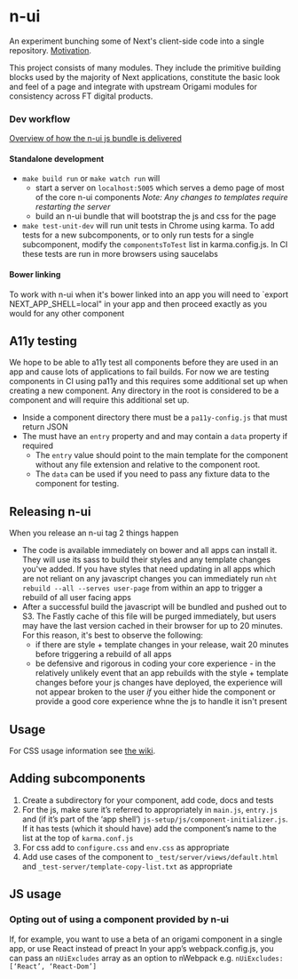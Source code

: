 # n-ui

An experiment bunching some of Next's client-side code into a single repository. [Motivation](Explainer.md).

This project consists of many modules. They include the primitive building blocks used by the majority of Next applications, constitute the basic look and feel of a page and integrate with upstream Origami modules for consistency across FT digital products.

### Dev workflow

[Overview of how the n-ui js bundle is delivered](https://docs.google.com/presentation/d/1UyeVsxE8GqGe-jVZDB5ppMLeRk2Ad49OuBBO8xDvyxs/edit#slide=id.p)

#### Standalone development

* `make build run` or `make watch run` will
	- start a server on `localhost:5005` which serves a demo page of most of the core n-ui components *Note: Any changes to templates require restarting the server*
	- build an n-ui bundle that will bootstrap the js and css for the page
* `make test-unit-dev` will run unit tests in Chrome using karma. To add tests for a new subcomponents, or to only run tests for a single subcomponent, modify the `componentsToTest` list in karma.config.js. In CI these tests are run in more browsers using saucelabs

#### Bower linking

To work with n-ui when it's bower linked into an app you will need to `export NEXT_APP_SHELL=local" in your app and then proceed exactly as you would for any other component

## A11y testing

We hope to be able to a11y test all components before they are used in an app and cause lots of applications to fail builds. For now we are testing components in CI using pa11y and this requires some additional set up when creating a new component. Any directory in the root is considered to be a component and will require this additional set up.

* Inside a component directory there must be a `pa11y-config.js` that must return JSON
* The must have an `entry` property and and may contain a `data` property if required
	* The `entry` value should point to the main template for the component without any file extension and relative to the component root.
	* The `data` can be used if you need to pass any fixture data to the component for testing. 


## Releasing n-ui
When you release an n-ui tag 2 things happen
- The code is available immediately on bower and all apps can install it. They will use its sass to build their styles and any template changes you've added. If you have styles that need updating in all apps which are not reliant on any javascript changes you can immediately run `nht rebuild --all --serves user-page` from within an app to trigger a rebuild of all user facing apps
- After a successful build the javascript will be bundled and pushed out to S3. The Fastly cache of this file will be purged immediately, but users may have the last version cached in their browser for up to 20 minutes. For this reason, it's best to observe the following:
	- if there are style + template changes in your release, wait 20 minutes before triggering a rebuild of all apps
	- be defensive and rigorous in coding your core experience - in the relatively unlikely event that an app rebuilds with the style + template changes before your js changes have deployed, the experience will not appear broken to the user _if_ you either hide the component or provide a good core experience whne the js to handle it isn't present

## Usage

For CSS usage information see [the wiki](https://github.com/Financial-Times/n-ui/wiki).

## Adding subcomponents

1.	Create a subdirectory for your component, add code, docs and tests
2.	For the js, make sure it’s referred to appropriately in `main.js`, `entry.js` and (if it’s part of the ‘app shell’) `js-setup/js/component-initializer.js`. If it has tests (which it should have) add the component’s name to the list at the top of `karma.conf.js`
3.	For css add to `configure.css` and `env.css` as appropriate
4.	Add use cases of the component to `_test/server/views/default.html` and `_test-server/template-copy-list.txt` as appropriate

## JS usage

### Opting out of using a component provided by n-ui

If, for example, you want to use a beta of an origami component in a single app, or use React instead of preact
In your app’s webpack.config.js, you can pass an `nUiExcludes` array as an option to nWebpack e.g. `nUiExcludes: [‘React’, ‘React-Dom’]`
